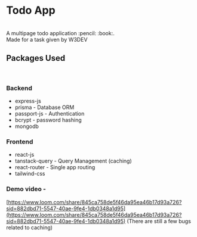 # Todo App
<br>
A multipage todo application :pencil: :book:. <br>
Made for a task given by W3DEV

## Packages Used
<br>

### Backend
- express-js
- prisma - Database ORM
- passport-js - Authentication
- bcrypt - password hashing
- mongodb

### Frontend
- react-js
- tanstack-query - Query Management (caching)
- react-router - Single app routing
- tailwind-css

### Demo video - 
[https://www.loom.com/share/845ca758de5f46da95ea46b17d93a726?sid=882dbd71-5547-40ae-9fe4-1db0348a1d95](https://www.loom.com/share/845ca758de5f46da95ea46b17d93a726?sid=882dbd71-5547-40ae-9fe4-1db0348a1d95)
(There are still a few bugs related to caching)